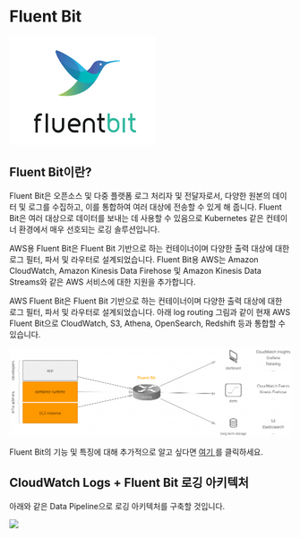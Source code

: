 # Fluent Bit

![](<../.gitbook/assets/download (1).png>)

## Fluent Bit이란?

Fluent Bit은 오픈소스 및 다중 플랫폼 로그 처리자 및 전달자로서, 다양한 원본의 데이터 및 로그를 수집하고, 이를 통합하여 여러 대상에 전송할 수 있게 해 줍니다. Fluent Bit은 여러 대상으로 데이터를 보내는 데 사용할 수 있음으로 Kubernetes 같은 컨테이너 환경에서 매우 선호되는 로깅 솔루션입니다.

AWS용 Fluent Bit은 Fluent Bit 기반으로 하는 컨테이너이며 다양한 출력 대상에 대한 로그 필터, 파서 및 라우터로 설계되었습니다. Fluent Bit용 AWS는 Amazon CloudWatch, Amazon Kinesis Data Firehose 및 Amazon Kinesis Data Streams와 같은 AWS 서비스에 대한 지원을 추가합니다.

AWS Fluent Bit은 Fluent Bit 기반으로 하는 컨테이너이며 다양한 출력 대상에 대한 로그 필터, 파서 및 라우터로 설계되었습니다. 아래 log routing 그림과 같이 현재 AWS Fluent Bit으로 CloudWatch, S3, Athena, OpenSearch, Redshift 등과 통합할 수 있습니다.

![](../.gitbook/assets/log-routing-concept-1024x323.png)

Fluent Bit의 기능 및 특징에 대해 추가적으로 알고 싶다면 [여기 ](https://docs.fluentbit.io/manual)를 클릭하세요.

## CloudWatch Logs + Fluent Bit 로깅 아키텍처&#x20;

아래와 같은 Data Pipeline으로 로깅 아키텍처를 구축할 것입니다. &#x20;

![](<../.gitbook/assets/EKS\_workshop-CloudWatch.drawio (2) (1).png>)
